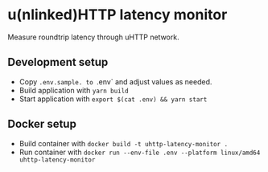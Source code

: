 # u(nlinked)HTTP latency monitor

Measure roundtrip latency through uHTTP network.

## Development setup

- Copy `.env.sample. to `.env` and adjust values as needed.
- Build application with `yarn build`
- Start application with `export $(cat .env) && yarn start`

## Docker setup

- Build container with `docker build -t uhttp-latency-monitor .`
- Run container with `docker run --env-file .env --platform linux/amd64 uhttp-latency-monitor`
